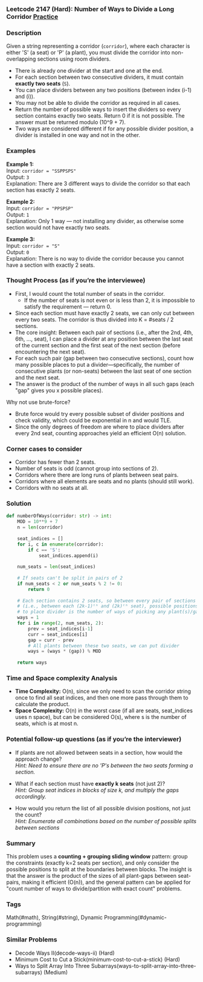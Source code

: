 ### Leetcode 2147 (Hard): Number of Ways to Divide a Long Corridor [Practice](https://leetcode.com/problems/number-of-ways-to-divide-a-long-corridor)

### Description  
Given a string representing a corridor (`corridor`), where each character is either 'S' (a seat) or 'P' (a plant), you must divide the corridor into non-overlapping sections using room dividers.  
- There is already one divider at the start and one at the end.  
- For each section between two consecutive dividers, it must contain **exactly two seats** (`S`).  
- You can place dividers between any two positions (between index \(i-1\) and \(i\)).  
- You may not be able to divide the corridor as required in all cases.
- Return the number of possible ways to insert the dividers so every section contains exactly two seats. Return 0 if it is not possible. The answer must be returned modulo \(10^9 + 7\).  
- Two ways are considered different if for any possible divider position, a divider is installed in one way and not in the other.

### Examples  

**Example 1:**  
Input: `corridor = "SSPPSPS"`  
Output: `3`  
Explanation: There are 3 different ways to divide the corridor so that each section has exactly 2 seats.  


**Example 2:**  
Input: `corridor = "PPSPSP"`  
Output: `1`  
Explanation: Only 1 way — not installing any divider, as otherwise some section would not have exactly two seats.


**Example 3:**  
Input: `corridor = "S"`  
Output: `0`  
Explanation: There is no way to divide the corridor because you cannot have a section with exactly 2 seats.

### Thought Process (as if you’re the interviewee)  
- First, I would count the total number of seats in the corridor.  
  - If the number of seats is not even or is less than 2, it is impossible to satisfy the requirement — return 0.
- Since each section must have exactly 2 seats, we can only cut between every two seats. The corridor is thus divided into K = #seats / 2 sections.
- The core insight: Between each pair of sections (i.e., after the 2nd, 4th, 6th, ..., seat), I can place a divider at any position between the last seat of the current section and the first seat of the next section (before encountering the next seat).
- For each such pair (gap between two consecutive sections), count how many possible places to put a divider—specifically, the number of consecutive plants (or non-seats) between the last seat of one section and the next seat.
- The answer is the product of the number of ways in all such gaps (each "gap" gives you x possible places).  

Why not use brute-force?  
- Brute force would try every possible subset of divider positions and check validity, which could be exponential in n and would TLE.  
- Since the only degrees of freedom are where to place dividers after every 2nd seat, counting approaches yield an efficient O(n) solution.

### Corner cases to consider  
- Corridor has fewer than 2 seats.
- Number of seats is odd (cannot group into sections of 2).
- Corridors where there are long runs of plants between seat pairs.
- Corridors where all elements are seats and no plants (should still work).
- Corridors with no seats at all.

### Solution

```python
def numberOfWays(corridor: str) -> int:
    MOD = 10**9 + 7
    n = len(corridor)
    
    seat_indices = []
    for i, c in enumerate(corridor):
        if c == 'S':
            seat_indices.append(i)
            
    num_seats = len(seat_indices)
    
    # If seats can't be split in pairs of 2
    if num_seats < 2 or num_seats % 2 != 0:
        return 0
    
    # Each section contains 2 seats, so between every pair of sections
    # (i.e., between each (2k-1)ᵗʰ and (2k)ᵗʰ seat), possible positions
    # to place divider is the number of ways of picking any plant(s)/gap between them
    ways = 1
    for i in range(2, num_seats, 2):
        prev = seat_indices[i-1]
        curr = seat_indices[i]
        gap = curr - prev
        # All plants between these two seats, we can put divider
        ways = (ways * (gap)) % MOD
        
    return ways

```

### Time and Space complexity Analysis  

- **Time Complexity:** O(n), since we only need to scan the corridor string once to find all seat indices, and then one more pass through them to calculate the product.
- **Space Complexity:** O(n) in the worst case (if all are seats, seat_indices uses n space), but can be considered O(s), where s is the number of seats, which is at most n.

### Potential follow-up questions (as if you’re the interviewer)  

- If plants are not allowed between seats in a section, how would the approach change?  
  *Hint: Need to ensure there are no 'P's between the two seats forming a section.*  

- What if each section must have **exactly k seats** (not just 2)?  
  *Hint: Group seat indices in blocks of size k, and multiply the gaps accordingly.*

- How would you return the list of all possible division positions, not just the count?  
  *Hint: Enumerate all combinations based on the number of possible splits between sections*


### Summary
This problem uses a **counting + grouping sliding window** pattern: group the constraints (exactly k=2 seats per section), and only consider the possible positions to split at the boundaries between blocks. The insight is that the answer is the product of the sizes of all plant-gaps between seat-pairs, making it efficient (O(n)), and the general pattern can be applied for "count number of ways to divide/partition with exact count" problems.

### Tags
Math(#math), String(#string), Dynamic Programming(#dynamic-programming)

### Similar Problems
- Decode Ways II(decode-ways-ii) (Hard)
- Minimum Cost to Cut a Stick(minimum-cost-to-cut-a-stick) (Hard)
- Ways to Split Array Into Three Subarrays(ways-to-split-array-into-three-subarrays) (Medium)